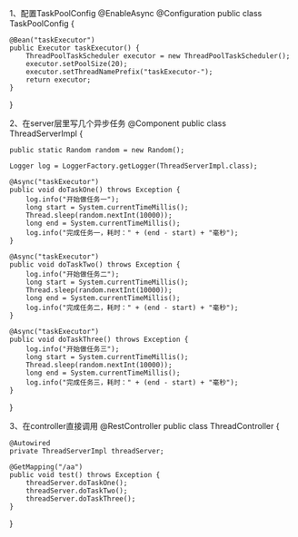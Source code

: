 1、配置TaskPoolConfig
@EnableAsync
@Configuration
public class TaskPoolConfig {

    @Bean("taskExecutor")
    public Executor taskExecutor() {
        ThreadPoolTaskScheduler executor = new ThreadPoolTaskScheduler();
        executor.setPoolSize(20);
        executor.setThreadNamePrefix("taskExecutor-");
        return executor;
    }
}

2、在server层里写几个异步任务
@Component
public class ThreadServerImpl {

    public static Random random = new Random();

    Logger log = LoggerFactory.getLogger(ThreadServerImpl.class);

    @Async("taskExecutor")
    public void doTaskOne() throws Exception {
        log.info("开始做任务一");
        long start = System.currentTimeMillis();
        Thread.sleep(random.nextInt(10000));
        long end = System.currentTimeMillis();
        log.info("完成任务一，耗时：" + (end - start) + "毫秒");
    }

    @Async("taskExecutor")
    public void doTaskTwo() throws Exception {
        log.info("开始做任务二");
        long start = System.currentTimeMillis();
        Thread.sleep(random.nextInt(10000));
        long end = System.currentTimeMillis();
        log.info("完成任务二，耗时：" + (end - start) + "毫秒");
    }

    @Async("taskExecutor")
    public void doTaskThree() throws Exception {
        log.info("开始做任务三");
        long start = System.currentTimeMillis();
        Thread.sleep(random.nextInt(10000));
        long end = System.currentTimeMillis();
        log.info("完成任务三，耗时：" + (end - start) + "毫秒");
    }
}

3、在controller直接调用
@RestController
public class ThreadController {

    @Autowired
    private ThreadServerImpl threadServer;

    @GetMapping("/aa")
    public void test() throws Exception {
        threadServer.doTaskOne();
        threadServer.doTaskTwo();
        threadServer.doTaskThree();
    }
}
